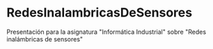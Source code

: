 RedesInalambricasDeSensores
===========================

Presentación para la asignatura "Informática Industrial" sobre "Redes inalámbricas de sensores"

